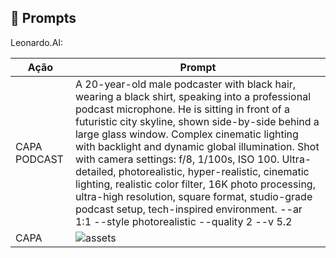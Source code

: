 ## 🧠 Prompts

Leonardo.AI:

| Ação         | Prompt                                                                                                                                                                                                                                                                                                                                 |
|--------------|-----------------------------------------------------------------------------------------------------------------------------------------------------------------------------------------------------------------------------------------------------------------------------------------------------------------------------------------|
| CAPA PODCAST | A 20-year-old male podcaster with black hair, wearing a black shirt, speaking into a professional podcast microphone. He is sitting in front of a futuristic city skyline, shown side-by-side behind a large glass window. Complex cinematic lighting with backlight and dynamic global illumination. Shot with camera settings: f/8, 1/100s, ISO 100. Ultra-detailed, photorealistic, hyper-realistic, cinematic lighting, realistic color filter, 16K photo processing, ultra-high resolution, square format, studio-grade podcast setup, tech-inspired environment. --ar 1:1 --style photorealistic --quality 2 --v 5.2 |
| CAPA         | ![assets](..assets/podcast_capa.jpg)                                                                                                                                                                                                                                                                                     |